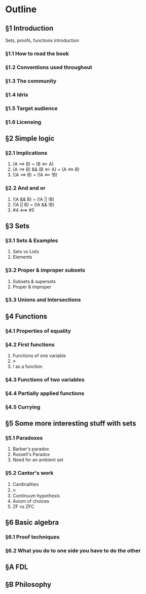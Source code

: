 # Outline

## §1 Introduction

Sets, proofs, functions introduction

### §1.1 How to read the book
### §1.2 Conventions used throughout
### §1.3 The community
### §1.4 Idris
### §1.5 Target audience
### §1.6 Licensing

## §2 Simple logic

### §2.1 Implications

1. (A ==> B) = (B <== A)
2. (A ==> B) && (B <== A) = (A <=> B)
3. !(A ==> B) = (!A <== !B)

### §2.2 And and or

1. !(A && B) = (!A || !B)
2. !(A || B) = (!A && !B)
3. #4 <==> #5

## §3 Sets

### §3.1 Sets & Examples

1. Sets vs Lists
2. Elements

### §3.2 Proper & improper subsets

1. Subsets & supersets
2. Proper & improper

### §3.3 Unions and Intersections

## §4 Functions

### §4.1 Properties of equality
### §4.2 First functions

1. Functions of one variable
2. ≡
3. ! as a function

### §4.3 Functions of two variables
### §4.4 Partially applied functions
### §4.5 Currying

## §5 Some more interesting stuff with sets

### §5.1 Paradoxes

1. Barber's paradox
2. Russell's Paradox
3. Need for an ambient set

### §5.2 Cantor's work

1. Cardinalities
2. ℵ
3. Continuum hypothesis
4. Axiom of choices
5. ZF vs ZFC

## §6 Basic algebra

### §6.1 Proof techniques
### §6.2 What you do to one side you have to do the other

## §A FDL 
## §B Philosophy
